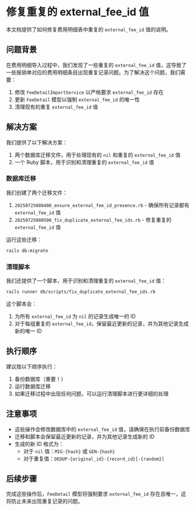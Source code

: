 # 修复重复的 external_fee_id 值

本文档提供了如何修复费用明细表中重复的 `external_fee_id` 值的说明。

## 问题背景

在费用明细导入过程中，我们发现了一些重复的 `external_fee_id` 值，这导致了一些报销单对应的费用明细条目出现重复记录问题。为了解决这个问题，我们需要：

1. 修改 `FeeDetailImportService` 以严格要求 `external_fee_id` 存在
2. 更新 `FeeDetail` 模型以强制 `external_fee_id` 的唯一性
3. 清理现有的重复 `external_fee_id` 值

## 解决方案

我们提供了以下解决方案：

1. 两个数据库迁移文件，用于处理现有的 `nil` 和重复的 `external_fee_id` 值
2. 一个 Ruby 脚本，用于识别和清理重复的 `external_fee_id` 值

### 数据库迁移

我们创建了两个迁移文件：

1. `20250725080400_ensure_external_fee_id_presence.rb` - 确保所有记录都有 `external_fee_id` 值
2. `20250725080500_fix_duplicate_external_fee_ids.rb` - 修复重复的 `external_fee_id` 值

运行这些迁移：

```bash
rails db:migrate
```

### 清理脚本

我们还提供了一个脚本，用于识别和清理重复的 `external_fee_id` 值：

```bash
rails runner db/scripts/fix_duplicate_external_fee_ids.rb
```

这个脚本会：

1. 为所有 `external_fee_id` 为 `nil` 的记录生成唯一的 ID
2. 对于每组重复的 `external_fee_id`，保留最近更新的记录，并为其他记录生成新的唯一 ID

## 执行顺序

建议按以下顺序执行：

1. 备份数据库（重要！）
2. 运行数据库迁移
3. 如果迁移过程中出现任何问题，可以运行清理脚本进行更详细的处理

## 注意事项

- 这些操作会修改数据库中的 `external_fee_id` 值，请确保在执行前备份数据库
- 迁移和脚本会保留最近更新的记录，并为其他记录生成新的 ID
- 生成的新 ID 格式为：
  - 对于 `nil` 值：`MIG-{hash}` 或 `GEN-{hash}`
  - 对于重复值：`DEDUP-{original_id}-{record_id}[-{random}]`

## 后续步骤

完成这些操作后，`FeeDetail` 模型将强制要求 `external_fee_id` 存在且唯一，这将防止未来出现重复记录的问题。